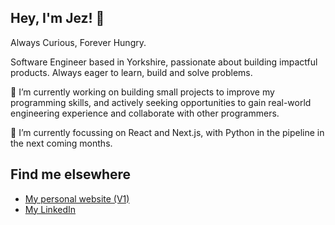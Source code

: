 ## Hey, I'm Jez! 👋

Always Curious, Forever Hungry.

Software Engineer based in Yorkshire, passionate about building impactful products. 
Always eager to learn, build and solve problems.

🔭 I’m currently working on building small projects to improve my programming skills, and actively seeking opportunities to gain real-world engineering experience and collaborate with other programmers.

🌱 I’m currently focussing on React and Next.js, with Python in the pipeline in the next coming months.

## Find me elsewhere
- [My personal website (V1)](https://www.jezpie.dev/)
- [My LinkedIn](https://www.linkedin.com/in/jezpiedad/)
